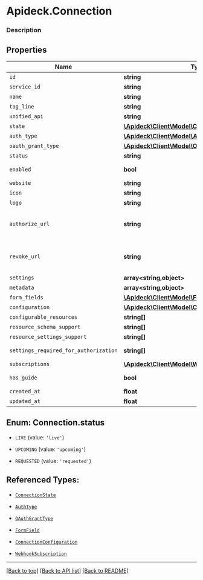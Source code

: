 # Apideck.Connection

### Description

## Properties
Name | Type | Description | Notes
------------ | ------------- | ------------- | -------------
`id` | **string** | The unique identifier of the connection. | [optional] 
`service_id` | **string** | The ID of the service this connection belongs to. | [optional] 
`name` | **string** | The name of the connection | [optional] 
`tag_line` | **string** |  | [optional] 
`unified_api` | **string** | The unified API category where the connection belongs to. | [optional] 
`state` | [**\Apideck\Client\Model\ConnectionState**](ConnectionState.md) |  | [optional] 
`auth_type` | [**\Apideck\Client\Model\AuthType**](AuthType.md) |  | [optional] 
`oauth_grant_type` | [**\Apideck\Client\Model\OAuthGrantType**](OAuthGrantType.md) |  | [optional] 
`status` | **string** | Status of the connection. | [optional] 
`enabled` | **bool** | Whether the connection is enabled or not. You can enable or disable a connection using the Update Connection API. | [optional] 
`website` | **string** | The website URL of the connection | [optional] 
`icon` | **string** | A visual icon of the connection, that will be shown in the Vault | [optional] 
`logo` | **string** | The logo of the connection, that will be shown in the Vault | [optional] 
`authorize_url` | **string** | The OAuth redirect URI. Redirect your users to this URI to let them authorize your app in the connector's UI. Before you can use this URI, you must add &#x60;redirect_uri&#x60; as a query parameter. Your users will be redirected to this &#x60;redirect_uri&#x60; after they granted access to your app in the connector's UI. | [optional] 
`revoke_url` | **string** | The OAuth revoke URI. Redirect your users to this URI to revoke this connection. Before you can use this URI, you must add &#x60;redirect_uri&#x60; as a query parameter. Your users will be redirected to this &#x60;redirect_uri&#x60; after they granted access to your app in the connector's UI. | [optional] 
`settings` | **array&lt;string,object&gt;** | Connection settings. Values will persist to &#x60;form_fields&#x60; with corresponding id | [optional] 
`metadata` | **array&lt;string,object&gt;** | Attach your own consumer specific metadata | [optional] 
`form_fields` | [**\Apideck\Client\Model\FormField[]**](FormField.md) | The settings that are wanted to create a connection. | [optional] 
`configuration` | [**\Apideck\Client\Model\ConnectionConfiguration[]**](ConnectionConfiguration.md) |  | [optional] 
`configurable_resources` | **string[]** |  | [optional] 
`resource_schema_support` | **string[]** |  | [optional] 
`resource_settings_support` | **string[]** |  | [optional] 
`settings_required_for_authorization` | **string[]** | List of settings that are required to be configured on integration before authorization can occur | [optional] 
`subscriptions` | [**\Apideck\Client\Model\WebhookSubscription[]**](WebhookSubscription.md) |  | [optional] 
`has_guide` | **bool** | Whether the connector has a guide available in the developer docs or not (https://docs.apideck.com/connectors/{service_id}/docs/consumer+connection). | [optional] 
`created_at` | **float** |  | [optional] 
`updated_at` | **float** |  | [optional] 





<a name="STATUS"></a>
## Enum: Connection.status


* `LIVE` (value: `'live'`)

* `UPCOMING` (value: `'upcoming'`)

* `REQUESTED` (value: `'requested'`)




## Referenced Types:





* [`ConnectionState`](ConnectionState.md)
* [`AuthType`](AuthType.md)
* [`OAuthGrantType`](OAuthGrantType.md)









* [`FormField`](FormField.md)
* [`ConnectionConfiguration`](ConnectionConfiguration.md)




* [`WebhookSubscription`](WebhookSubscription.md)




---

[[Back to top]](#) [[Back to API list]](../../../../README.md#documentation-for-api-endpoints) [[Back to README]](../../../../README.md)


